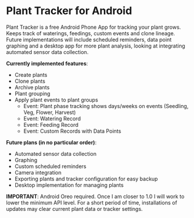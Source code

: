 # Plant Tracker for Android
Plant Tracker is a free Android Phone App for tracking your plant grows. Keeps track of waterings, feedings, custom events and clone lineage. Future implementations will include scheduled reminders, data point graphing and a desktop app for more plant analysis, looking at integrating automated sensor data collection.

__Currently implemented features__:
* Create plants
* Clone plants
* Archive plants
* Plant grouping
* Apply plant events to plant groups
  * Event: Plant phase tracking shows days/weeks on events (Seedling, Veg, Flower, Harvest)
  * Event: Watering Record
  * Event: Feeding Record
  * Event: Custom Records with Data Points

__Future plans (in no particular order)__:
* Automated sensor data collection
* Graphing
* Custom scheduled reminders
* Camera integration
* Exporting plants and tracker configuration for easy backup
* Desktop implementation for managing plants

__IMPORTANT__:
Android Oreo required.  Once I am closer to 1.0 I will work to lower the minimum API level.
For a short period of time, installations of updates may clear current plant data or tracker settings.
